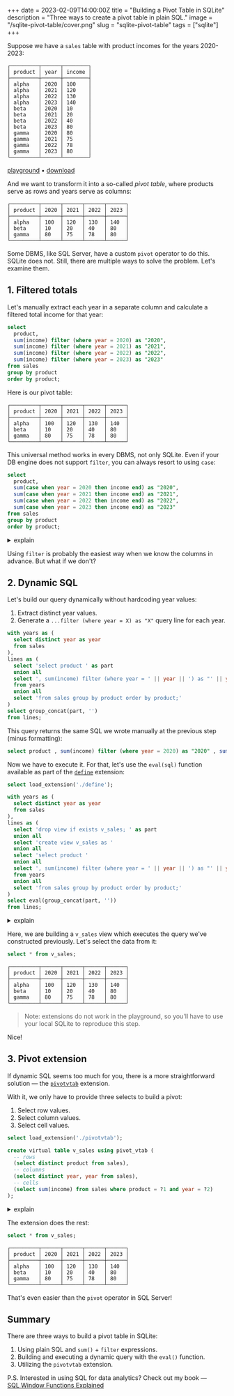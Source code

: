 +++
date = 2023-02-09T14:00:00Z
title = "Building a Pivot Table in SQLite"
description = "Three ways to create a pivot table in plain SQL."
image = "/sqlite-pivot-table/cover.png"
slug = "sqlite-pivot-table"
tags = ["sqlite"]
+++

Suppose we have a `sales` table with product incomes for the years 2020-2023:

```
┌─────────┬──────┬────────┐
│ product │ year │ income │
├─────────┼──────┼────────┤
│ alpha   │ 2020 │ 100    │
│ alpha   │ 2021 │ 120    │
│ alpha   │ 2022 │ 130    │
│ alpha   │ 2023 │ 140    │
│ beta    │ 2020 │ 10     │
│ beta    │ 2021 │ 20     │
│ beta    │ 2022 │ 40     │
│ beta    │ 2023 │ 80     │
│ gamma   │ 2020 │ 80     │
│ gamma   │ 2021 │ 75     │
│ gamma   │ 2022 │ 78     │
│ gamma   │ 2023 │ 80     │
└─────────┴──────┴────────┘
```

[playground](https://sqlime.org/#gist:4a46833d948e8635593fec028eb178ba) • [download](./sales.sql)

And we want to transform it into a so-called _pivot table_, where products serve as rows and years serve as columns:

```
┌─────────┬──────┬──────┬──────┬──────┐
│ product │ 2020 │ 2021 │ 2022 │ 2023 │
├─────────┼──────┼──────┼──────┼──────┤
│ alpha   │ 100  │ 120  │ 130  │ 140  │
│ beta    │ 10   │ 20   │ 40   │ 80   │
│ gamma   │ 80   │ 75   │ 78   │ 80   │
└─────────┴──────┴──────┴──────┴──────┘
```

Some DBMS, like SQL Server, have a custom `pivot` operator to do this. SQLite does not. Still, there are multiple ways to solve the problem. Let's examine them.

## 1. Filtered totals

Let's manually extract each year in a separate column and calculate a filtered total income for that year:

```sql
select
  product,
  sum(income) filter (where year = 2020) as "2020",
  sum(income) filter (where year = 2021) as "2021",
  sum(income) filter (where year = 2022) as "2022",
  sum(income) filter (where year = 2023) as "2023"
from sales
group by product
order by product;
```

Here is our pivot table:

```
┌─────────┬──────┬──────┬──────┬──────┐
│ product │ 2020 │ 2021 │ 2022 │ 2023 │
├─────────┼──────┼──────┼──────┼──────┤
│ alpha   │ 100  │ 120  │ 130  │ 140  │
│ beta    │ 10   │ 20   │ 40   │ 80   │
│ gamma   │ 80   │ 75   │ 78   │ 80   │
└─────────┴──────┴──────┴──────┴──────┘
```

This universal method works in every DBMS, not only SQLite. Even if your DB engine does not support `filter`, you can always resort to using `case`:

```sql
select
  product,
  sum(case when year = 2020 then income end) as "2020",
  sum(case when year = 2021 then income end) as "2021",
  sum(case when year = 2022 then income end) as "2022",
  sum(case when year = 2023 then income end) as "2023"
from sales
group by product
order by product;
```

<details>
    <summary class="summary-ai">explain</summary>
    <div class="boxed">
        <p><strong>AI-generated explanation</strong></p>
        <p>This SQL query shows the total income of each product for each year.</p>
        <p>The first line of the query selects the <code>product</code> column from the table.</p>
        <p>The next four lines use the <code>sum</code> function to calculate the total <code>income</code> for each year (2020, 2021, 2022, and 2023) using a <code>case</code> statement to only include income values where the <code>year</code> matches the specified year. The <code>as</code> keyword is used to give each calculated sum a column alias that corresponds to the year.</p>
        <p>The <code>from</code> clause specifies that the data is being selected from the <code>sales</code> table.</p>
        <p>The <code>group by</code> clause groups the data by <code>product</code>, which means that the query will return one row for each unique <code>product</code> value in the <code>sales</code> table.</p>
        <p>Finally, the <code>order by</code> clause orders the results by <code>product</code> in ascending order.</p>
    </div>
</details>

Using `filter` is probably the easiest way when we know the columns in advance. But what if we don't?

## 2. Dynamic SQL

Let's build our query dynamically without hardcoding year values:

1. Extract distinct year values.
2. Generate a `...filter (where year = X) as "X"` query line for each year.

```sql
with years as (
  select distinct year as year
  from sales
),
lines as (
  select 'select product ' as part
  union all
  select ', sum(income) filter (where year = ' || year || ') as "' || year || '" '
  from years
  union all
  select 'from sales group by product order by product;'
)
select group_concat(part, '')
from lines;
```

This query returns the same SQL we wrote manually at the previous step (minus formatting):

```sql
select product , sum(income) filter (where year = 2020) as "2020" , sum(income) filter (where year = 2021) as "2021" , sum(income) filter (where year = 2022) as "2022" , sum(income) filter (where year = 2023) as "2023" from sales group by product order by product;
```

Now we have to execute it. For that, let's use the `eval(sql)` function available as part of the [`define`](https://github.com/nalgeon/sqlean/blob/main/docs/define.md) extension:

```sql
select load_extension('./define');

with years as (
  select distinct year as year
  from sales
),
lines as (
  select 'drop view if exists v_sales; ' as part
  union all
  select 'create view v_sales as '
  union all
  select 'select product '
  union all
  select ', sum(income) filter (where year = ' || year || ') as "' || year || '" '
  from years
  union all
  select 'from sales group by product order by product;'
)
select eval(group_concat(part, ''))
from lines;
```

<details>
    <summary class="summary-ai">explain</summary>
    <div class="boxed">
        <p><strong>AI-generated explanation</strong></p>
        <p>This SQL query creates a view named <code>v_sales</code> that shows the total income of each product for each year. The query uses a common table expression (CTE) to generate a list of distinct years from the <code>sales</code> table. Then, it defines another CTE named <code>lines</code> that contains a series of unioned select statements to generate the SQL commands to create the view.</p>
        <p>The first select statement in <code>lines</code> generates a <code>drop view if exists</code> command to ensure that any previous version of the view is removed before creating the new one.</p>
        <p>The second select statement generates a <code>create view</code> command to create the <code>v_sales</code> view.</p>
        <p>The third select statement generates a <code>select</code> command to select the product column from the <code>sales</code> table.</p>
        <p>The fourth select statement generates a <code>sum</code> command that sums the income for each product for a given year. It uses the <code>filter</code> clause to filter the sum by year. The year value is passed in from the <code>years</code> CTE using string concatenation.</p>
        <p>The fifth select statement specifies the <code>from</code> and <code>group by</code> clauses for the SQL statement. It groups the results by product and orders them by product.</p>
        <p>Finally, the last select statement concatenates all the SQL commands generated in the <code>lines</code> CTE using the <code>group_concat</code> function and evaluates the resulting SQL string using the <code>eval</code> function. The resulting SQL commands create the <code>v_sales</code> view with the desired structure.</p>
    </div>
</details>

Here, we are building a `v_sales` view which executes the query we've constructed previously. Let's select the data from it:

```sql
select * from v_sales;
```

```
┌─────────┬──────┬──────┬──────┬──────┐
│ product │ 2020 │ 2021 │ 2022 │ 2023 │
├─────────┼──────┼──────┼──────┼──────┤
│ alpha   │ 100  │ 120  │ 130  │ 140  │
│ beta    │ 10   │ 20   │ 40   │ 80   │
│ gamma   │ 80   │ 75   │ 78   │ 80   │
└─────────┴──────┴──────┴──────┴──────┘
```

> Note: extensions do not work in the playground, so you'll have to use your local SQLite to reproduce this step.

Nice!

## 3. Pivot extension

If dynamic SQL seems too much for you, there is a more straightforward solution — the [`pivotvtab`](https://github.com/nalgeon/sqlean/issues/27#issuecomment-997052157) extension.

With it, we only have to provide three selects to build a pivot:

1. Select row values.
2. Select column values.
3. Select cell values.

```sql
select load_extension('./pivotvtab');

create virtual table v_sales using pivot_vtab (
  -- rows
  (select distinct product from sales),
  -- columns
  (select distinct year, year from sales),
  -- cells
  (select sum(income) from sales where product = ?1 and year = ?2)
);
```

<details>
    <summary class="summary-ai">explain</summary>
    <div class="boxed">
        <p><strong>AI-generated explanation</strong></p>
        <p>This SQL query creates a virtual table called <code>v_sales</code> using the <code>pivot_vtab</code> module from the <code>pivotvtab</code> extension. A virtual table is a special type of table that does not store data on disk, but rather generates it on the fly based on a query.</p>
        <p>The <code>pivot_vtab</code> command takes three arguments:</p>
        <ol>
            <li>A subquery that specifies the rows of the virtual table. In this case, the subquery selects all distinct values from the <code>product</code> column of the <code>sales</code> table.</li>
            <li>A subquery that specifies the columns of the virtual table. In this case, the subquery selects all distinct values from the <code>year</code> column of the <code>sales</code> table, and duplicates them. This is because the <code>pivot_vtab</code> module expects two values for each column, one for the column name and one for the column header. By duplicating the <code>year</code> value, we are effectively using it as both the name and header for the column.</li>
            <li>A subquery that specifies the values of the virtual table. In this case, the subquery selects the sum of the <code>income</code> column from the <code>sales</code> table for a specific <code>product</code> and <code>year</code> combination. The <code>?1</code> and <code>?2</code> placeholders in the subquery represent parameters that will be filled in at runtime with the actual values for <code>product</code> and <code>year</code>.</li>
        </ol>
        <p>Overall, this query creates a virtual table that pivots the data from the <code>sales</code> table, with the <code>product</code> values as rows, the <code>year</code> values as columns, and the sum of <code>income</code> as the cell values.</p>
    </div>
</details>

The extension does the rest:

```sql
select * from v_sales;
```

```
┌─────────┬──────┬──────┬──────┬──────┐
│ product │ 2020 │ 2021 │ 2022 │ 2023 │
├─────────┼──────┼──────┼──────┼──────┤
│ alpha   │ 100  │ 120  │ 130  │ 140  │
│ beta    │ 10   │ 20   │ 40   │ 80   │
│ gamma   │ 80   │ 75   │ 78   │ 80   │
└─────────┴──────┴──────┴──────┴──────┘
```

That's even easier than the `pivot` operator in SQL Server!

## Summary

There are three ways to build a pivot table in SQLite:

1. Using plain SQL and `sum()` + `filter` expressions.
2. Building and executing a dynamic query with the `eval()` function.
3. Utilizing the `pivotvtab` extension.

P.S. Interested in using SQL for data analytics? Check out my book — [SQL Window Functions Explained](/sql-window-functions-book)
